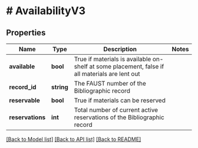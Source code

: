 # # AvailabilityV3

## Properties

Name | Type | Description | Notes
------------ | ------------- | ------------- | -------------
**available** | **bool** | True if materials is available on-shelf at some placement, false if all materials are lent out |
**record_id** | **string** | The FAUST number of the Bibliographic record |
**reservable** | **bool** | True if materials can be reserved |
**reservations** | **int** | Total number of current active reservations of the Bibliographic record |

[[Back to Model list]](../../README.md#models) [[Back to API list]](../../README.md#endpoints) [[Back to README]](../../README.md)
